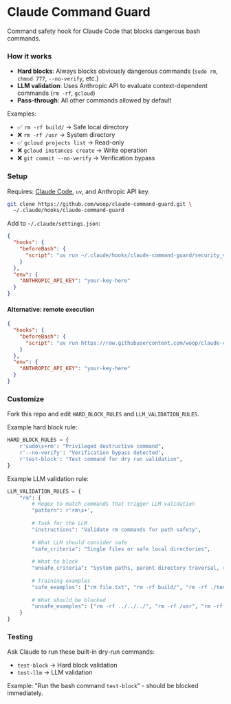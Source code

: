 # Claude Command Guard

Command safety hook for Claude Code that blocks dangerous bash commands.

### How it works

- **Hard blocks**: Always blocks obviously dangerous commands (`sudo rm`, `chmod 777`, `--no-verify`, etc.)
- **LLM validation**: Uses Anthropic API to evaluate context-dependent commands (`rm -rf`, `gcloud`)  
- **Pass-through**: All other commands allowed by default

Examples:
- ✅ `rm -rf build/` → Safe local directory
- ❌ `rm -rf /usr` → System directory  
- ✅ `gcloud projects list` → Read-only
- ❌ `gcloud instances create` → Write operation
- ❌ `git commit --no-verify` → Verification bypass

### Setup

Requires: [Claude Code](https://claude.ai/code), `uv`, and Anthropic API key.

```bash
git clone https://github.com/woop/claude-command-guard.git \
  ~/.claude/hooks/claude-command-guard
```

Add to `~/.claude/settings.json`:

```json
{
  "hooks": {
    "beforeBash": {
      "script": "uv run ~/.claude/hooks/claude-command-guard/security_validator.py"
    }
  },
  "env": {
    "ANTHROPIC_API_KEY": "your-key-here"
  }
}
```

#### Alternative: remote execution

```json
{
  "hooks": {
    "beforeBash": {
      "script": "uv run https://raw.githubusercontent.com/woop/claude-command-guard/main/security_validator.py"
    }
  },
  "env": {
    "ANTHROPIC_API_KEY": "your-key-here"
  }
}
```

### Customize

Fork this repo and edit `HARD_BLOCK_RULES` and `LLM_VALIDATION_RULES`.

Example hard block rule:
```python
HARD_BLOCK_RULES = {
    r'sudo\s+rm': "Privileged destructive command",
    r'--no-verify': "Verification bypass detected",
    r'test-block': "Test command for dry run validation",
}
```

Example LLM validation rule:
```python
LLM_VALIDATION_RULES = {
    "rm": {
        # Regex to match commands that trigger LLM validation
        "pattern": r'rm\s+',
        
        # Task for the LLM
        "instructions": "Validate rm commands for path safety",
        
        # What LLM should consider safe
        "safe_criteria": "Single files or safe local directories",
        
        # What to block
        "unsafe_criteria": "System paths, parent directory traversal, root paths",
        
        # Training examples
        "safe_examples": ["rm file.txt", "rm -rf build/", "rm -rf ./temp"],
        
        # What should be blocked
        "unsafe_examples": ["rm -rf ../../../", "rm -rf /usr", "rm -rf /"]
    }
}
```

### Testing

Ask Claude to run these built-in dry-run commands:
- `test-block` → Hard block validation
- `test-llm` → LLM validation

Example: "Run the bash command `test-block`" - should be blocked immediately.